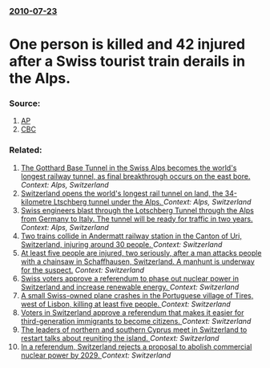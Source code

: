 ### [2010-07-23](/news/2010/07/23/index.md)

# One person is killed and 42 injured after a Swiss tourist train derails in the Alps. 




### Source:

1. [AP](http://www.google.com/hostednews/ap/article/ALeqM5hkNBLviQTBmc803j2biRbntyjusgD9H4RIS80)
2. [CBC](http://www.cbc.ca/world/story/2010/07/23/switzerland-tourist-train-derailment.html)

### Related:

1. [The Gotthard Base Tunnel in the Swiss Alps becomes the world's longest railway tunnel, as final breakthrough occurs on the east bore. ](/news/2010/10/15/the-gotthard-base-tunnel-in-the-swiss-alps-becomes-the-world-s-longest-railway-tunnel-as-final-breakthrough-occurs-on-the-east-bore.md) _Context: Alps, Switzerland_
2. [ Switzerland opens the world's longest rail tunnel on land, the 34-kilometre Ltschberg tunnel under the Alps. ](/news/2007/06/15/switzerland-opens-the-world-s-longest-rail-tunnel-on-land-the-34-kilometre-lotschberg-tunnel-under-the-alps.md) _Context: Alps, Switzerland_
3. [ Swiss engineers blast through the Lotschberg Tunnel through the Alps from Germany to Italy. The tunnel will be ready for traffic in two years. ](/news/2005/04/28/swiss-engineers-blast-through-the-laptschberg-tunnel-through-the-alps-from-germany-to-italy-the-tunnel-will-be-ready-for-traffic-in-two-ye.md) _Context: Alps, Switzerland_
4. [Two trains collide in Andermatt railway station in the Canton of Uri, Switzerland, injuring around 30 people. ](/news/2017/09/11/two-trains-collide-in-andermatt-railway-station-in-the-canton-of-uri-switzerland-injuring-around-30-people.md) _Context: Switzerland_
5. [At least five people are injured, two seriously, after a man attacks people with a chainsaw in Schaffhausen, Switzerland. A manhunt is underway for the suspect.](/news/2017/07/24/at-least-five-people-are-injured-two-seriously-after-a-man-attacks-people-with-a-chainsaw-in-schaffhausen-switzerland-a-manhunt-is-under.md) _Context: Switzerland_
6. [Swiss voters approve a referendum to phase out nuclear power in Switzerland and increase renewable energy. ](/news/2017/05/21/swiss-voters-approve-a-referendum-to-phase-out-nuclear-power-in-switzerland-and-increase-renewable-energy.md) _Context: Switzerland_
7. [A small Swiss-owned plane crashes in the Portuguese village of Tires, west of Lisbon, killing at least five people. ](/news/2017/04/17/a-small-swiss-owned-plane-crashes-in-the-portuguese-village-of-tires-west-of-lisbon-killing-at-least-five-people.md) _Context: Switzerland_
8. [Voters in Switzerland approve a referendum that makes it easier for third-generation immigrants to become citizens. ](/news/2017/02/12/voters-in-switzerland-approve-a-referendum-that-makes-it-easier-for-third-generation-immigrants-to-become-citizens.md) _Context: Switzerland_
9. [The leaders of northern and southern Cyprus meet in Switzerland to restart talks about reuniting the island. ](/news/2016/11/7/the-leaders-of-northern-and-southern-cyprus-meet-in-switzerland-to-restart-talks-about-reuniting-the-island.md) _Context: Switzerland_
10. [In a referendum, Switzerland rejects a proposal to abolish commercial nuclear power by 2029. ](/news/2016/11/27/in-a-referendum-switzerland-rejects-a-proposal-to-abolish-commercial-nuclear-power-by-2029.md) _Context: Switzerland_
